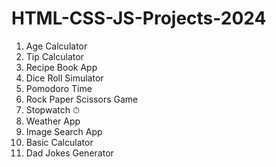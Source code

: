 # HTML-CSS-JS-Projects-2024

1. Age Calculator
2. Tip Calculator
3. Recipe Book App
4. Dice Roll Simulator
5. Pomodoro Time
6. Rock Paper Scissors Game
7. Stopwatch ⏱ 
8. Weather App
9. Image Search App
10. Basic Calculator
11. Dad Jokes Generator
